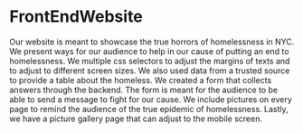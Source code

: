 # FrontEndWebsite


Our website is meant to showcase the true horrors of homelessness in NYC. 
  We present ways for our audience to help in our cause of putting an end to homelessness. 
We multiple css selectors to adjust the margins of texts and to adjust to different screen sizes. 
We also used data from a trusted source to provide a table about the homeless. 
We created a form that collects answers through the backend. 
The form is meant for the audience to be able to send a message to fight for our cause. 
We include pictures on every page to remind the audience of the true epidemic of homelessness. 
Lastly, we have a picture gallery page that can adjust to the mobile screen. 